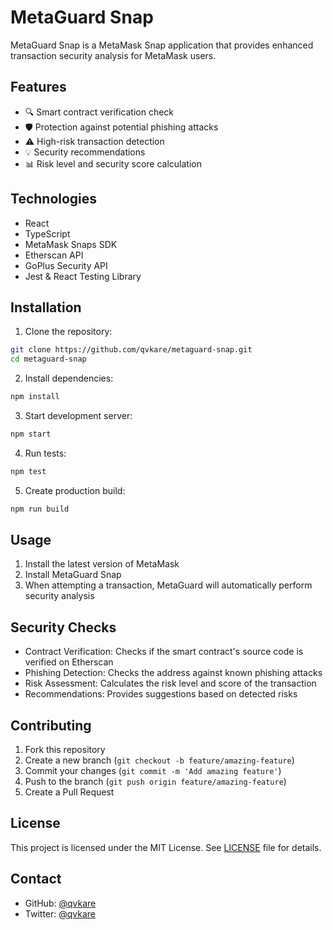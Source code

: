 # MetaGuard Snap

MetaGuard Snap is a MetaMask Snap application that provides enhanced transaction security analysis for MetaMask users.

## Features

- 🔍 Smart contract verification check
- 🛡️ Protection against potential phishing attacks
- ⚠️ High-risk transaction detection
- 💡 Security recommendations
- 📊 Risk level and security score calculation

## Technologies

- React
- TypeScript
- MetaMask Snaps SDK
- Etherscan API
- GoPlus Security API
- Jest & React Testing Library

## Installation

1. Clone the repository:
```bash
git clone https://github.com/qvkare/metaguard-snap.git
cd metaguard-snap
```

2. Install dependencies:
```bash
npm install
```

3. Start development server:
```bash
npm start
```

4. Run tests:
```bash
npm test
```

5. Create production build:
```bash
npm run build
```

## Usage

1. Install the latest version of MetaMask
2. Install MetaGuard Snap
3. When attempting a transaction, MetaGuard will automatically perform security analysis

## Security Checks

- Contract Verification: Checks if the smart contract's source code is verified on Etherscan
- Phishing Detection: Checks the address against known phishing attacks
- Risk Assessment: Calculates the risk level and score of the transaction
- Recommendations: Provides suggestions based on detected risks

## Contributing

1. Fork this repository
2. Create a new branch (`git checkout -b feature/amazing-feature`)
3. Commit your changes (`git commit -m 'Add amazing feature'`)
4. Push to the branch (`git push origin feature/amazing-feature`)
5. Create a Pull Request

## License

This project is licensed under the MIT License. See [LICENSE](LICENSE) file for details.

## Contact

- GitHub: [@qvkare](https://github.com/qvkare)
- Twitter: [@qvkare](https://twitter.com/qvkare)

